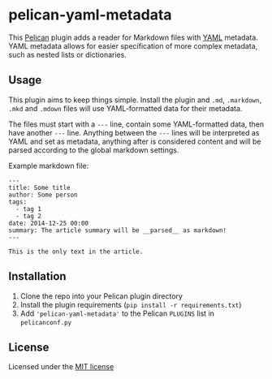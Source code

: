 pelican-yaml-metadata
=====================

This [Pelican](https://github.com/getpelican/pelican) plugin adds a reader for Markdown files with [YAML](https://en.wikipedia.org/wiki/YAML) metadata.
YAML metadata allows for easier specification of more complex metadata, such as nested lists or dictionaries.

Usage
-----
This plugin aims to keep things simple. Install the plugin and `.md`, `.markdown`, `.mkd` and
`.mdown` files will use YAML-formatted data for their metadata.

The files must start with a `---` line, contain some YAML-formatted data, then have another `---`
line. Anything between the `---` lines will be interpreted as YAML and set as metadata, anything
after is considered content and will be parsed according to the global markdown settings.

Example markdown file:
```
---
title: Some title
author: Some person
tags:
  - tag 1
  - tag 2
date: 2014-12-25 00:00
summary: The article summary will be __parsed__ as markdown!
---

This is the only text in the article.
```

Installation
------------
1. Clone the repo into your Pelican plugin directory
2. Install the plugin requirements (`pip install -r requirements.txt`)
3. Add `'pelican-yaml-metadata'` to the Pelican `PLUGINS` list in `pelicanconf.py`

License
-------
Licensed under the [MIT license](https://opensource.org/licenses/MIT)
